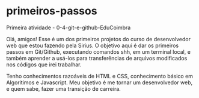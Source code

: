 # primeiros-passos
Primeira atividade - 0-4-git-e-github-EduCoimbra

Olá, amigos! Esse é um dos primeiros projetos do curso de desenvolvedor web que estou fazendo pela Sirius.
O objetivo aqui é dar os primeiros passos em Git/Github, executando comandos shh, em um terminal local, e também aprender a usá-los para transferências de arquivos modificados nos códigos que irei trabalhar.

Tenho conhecimentos razoáveis de HTML e CSS, conhecimento básico em Algoritimos e Javascript. Meu objetivo é me tornar um desenvolvedor web, e quem sabe, fazer uma transição de carreira.
